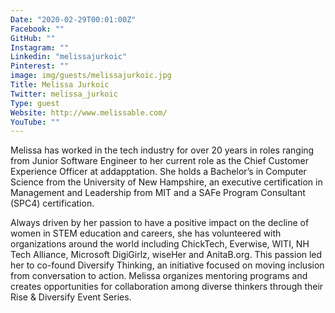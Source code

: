 ```yaml
---
Date: "2020-02-29T00:01:00Z"
Facebook: ""
GitHub: ""
Instagram: ""
Linkedin: "melissajurkoic"
Pinterest: ""
image: img/guests/melissajurkoic.jpg
Title: Melissa Jurkoic
Twitter: melissa_jurkoic
Type: guest
Website: http://www.melissable.com/
YouTube: ""
---
```

Melissa has worked in the tech industry for over 20 years in roles ranging from Junior Software Engineer to her current role as the Chief Customer Experience Officer at addapptation. She holds a Bachelor’s in Computer Science from the University of New Hampshire, an executive certification in Management and Leadership from MIT and a SAFe Program Consultant (SPC4) certification.

Always driven by her passion to have a positive impact on the decline of women in STEM education and careers, she has volunteered with organizations around the world including ChickTech, Everwise, WITI, NH Tech Alliance, Microsoft DigiGirlz, wiseHer and AnitaB.org. This passion led her to co-found Diversify Thinking, an initiative focused on moving inclusion from conversation to action. Melissa organizes mentoring programs and creates opportunities for collaboration among diverse thinkers through their Rise & Diversify Event Series.